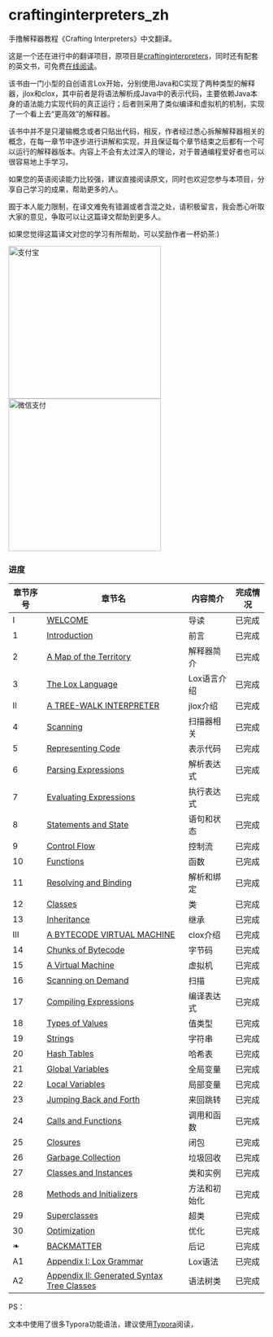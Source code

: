 # craftinginterpreters_zh
手撸解释器教程《Crafting Interpreters》中文翻译。

这是一个还在进行中的翻译项目，原项目是[craftinginterpreters](https://github.com/munificent/craftinginterpreters)，同时还有配套的英文书，可免费[在线阅读](http://www.craftinginterpreters.com/)。

该书由一门小型的自创语言Lox开始，分别使用Java和C实现了两种类型的解释器，jlox和clox，其中前者是将语法解析成Java中的表示代码，主要依赖Java本身的语法能力实现代码的真正运行；后者则采用了类似编译和虚拟机的机制，实现了一个看上去“更高效”的解释器。

该书中并不是只灌输概念或者只贴出代码，相反，作者经过悉心拆解解释器相关的概念，在每一章节中逐步进行讲解和实现，并且保证每个章节结束之后都有一个可以运行的解释器版本。内容上不会有太过深入的理论，对于普通编程爱好者也可以很容易地上手学习。

如果您的英语阅读能力比较强，建议直接阅读原文，同时也欢迎您参与本项目，分享自己学习的成果，帮助更多的人。

囿于本人能力限制，在译文难免有错漏或者含混之处，请积极留言，我会悉心听取大家的意见，争取可以让这篇译文帮助到更多人。

如果您觉得这篇译文对您的学习有所帮助，可以奖励作者一杯奶茶:)

<img src="https://cdn.nlark.com/yuque/0/2022/png/762228/1650855595989-3b840e88-476e-42ac-bf87-f310f71e43a6.png?x-oss-process=image%2Fresize%2Cw_750%2Climit_0" alt="支付宝" width="300" height="300" />                    <img src="https://cdn.nlark.com/yuque/0/2022/png/762228/1650855607492-4466d311-b8c9-45e2-88cd-2aeb1f1c8faa.png" alt="微信支付" width="300" height="300" />

### 进度

| 章节序号 | 章节名                                                       | 内容简介     | 完成情况 |
| -------- | ------------------------------------------------------------ | ------------ | -------- |
| I        | [WELCOME](./content/I.WELCOME.md)                            | 导读         | 已完成   |
| 1        | [Introduction](./content/1.前言.md)                          | 前言         | 已完成   |
| 2        | [A Map of the Territory](./content/2.领土地图.md)            | 解释器简介   | 已完成   |
| 3        | [The Lox Language](./content/3.Lox语言.md)                   | Lox语言介绍  | 已完成   |
| II       | [A TREE-WALK INTERPRETER](./content/II.A_TREE-WALK_INTERPRETER.md) | jlox介绍     | 已完成   |
| 4        | [Scanning](./content/4.扫描.md)                              | 扫描器相关   | 已完成   |
| 5        | [Representing Code](./content/5.表示代码.md)                 | 表示代码     | 已完成   |
| 6        | [Parsing Expressions](./content/6.解析表达式.md)             | 解析表达式   | 已完成   |
| 7        | [Evaluating Expressions](./content/7.表达式求值.md)          | 执行表达式   | 已完成   |
| 8        | [Statements and State](./content/8.表达式和状态.md)          | 语句和状态   | 已完成   |
| 9        | [Control Flow](./content/9.控制流.md)                        | 控制流       | 已完成   |
| 10       | [Functions](./content/10.函数.md)                            | 函数         | 已完成   |
| 11       | [Resolving and Binding](./content/11.解析和绑定.md)          | 解析和绑定   | 已完成   |
| 12       | [Classes](./content/12.类.md)                                | 类           | 已完成   |
| 13       | [Inheritance](./content/13.继承.md)                          | 继承         | 已完成   |
| III      | [A BYTECODE VIRTUAL MACHINE](./content/III.A_BYTECODE_VIRTUAL_MACHINE.md) | clox介绍     | 已完成   |
| 14       | [Chunks of Bytecode](./content/14.字节码块.md)               | 字节码       | 已完成   |
| 15       | [A Virtual Machine](./content/15.虚拟机.md)                  | 虚拟机       | 已完成   |
| 16       | [Scanning on Demand](./content/16.按需扫描.md)               | 扫描         | 已完成   |
| 17       | [Compiling Expressions](./content/17.编译表达式.md)          | 编译表达式   | 已完成   |
| 18       | [Types of Values](./content/18.值类型.md)                    | 值类型       | 已完成   |
| 19       | [Strings](./content/19.字符串.md)                            | 字符串       | 已完成   |
| 20       | [Hash Tables](./content/20.哈希表.md)                        | 哈希表       | 已完成   |
| 21       | [Global Variables](./content/21.全局变量.md)                 | 全局变量     | 已完成   |
| 22       | [Local Variables](./content/22.局部变量.md)                  | 局部变量     | 已完成   |
| 23       | [Jumping Back and Forth](./content/23.来回跳转.md)           | 来回跳转     | 已完成   |
| 24       | [Calls and Functions](./content/24.调用和函数.md)            | 调用和函数   | 已完成   |
| 25       | [Closures](./content/25.闭包.md)                             | 闭包         | 已完成   |
| 26       | [Garbage Collection](./content/26.垃圾回收.md)               | 垃圾回收     | 已完成   |
| 27       | [Classes and Instances](./content/27.类与实例.md)            | 类和实例     | 已完成   |
| 28       | [Methods and Initializers](./content/28.方法和初始化器.md)   | 方法和初始化 | 已完成   |
| 29       | [Superclasses](./content/29.超类.md)                         | 超类         | 已完成   |
| 30       | [Optimization](./content/30.优化.md)                         | 优化         | 已完成   |
| ❧        | [BACKMATTER](./content/后记.md)                             | 后记         | 已完成   |
| A1       | [Appendix I: Lox Grammar](./content/附录I.md)               | Lox语法      | 已完成   |
| A2       | [Appendix II: Generated Syntax Tree Classes](./content/附录II.md) | 语法树类     | 已完成   |



PS：

文本中使用了很多Typora功能语法，建议使用[Typora](https://typora.io/)阅读，

